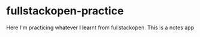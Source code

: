 # fullstackopen-practice

Here I'm practicing whatever I learnt from fullstackopen. This is a notes app

